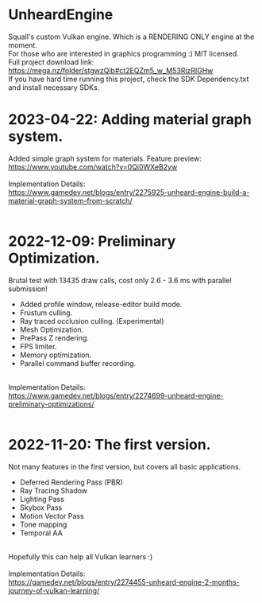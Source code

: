 # UnheardEngine
 Squall's custom Vulkan engine. Which is a RENDERING ONLY engine at the moment. <br>
 For those who are interested in graphics programming :) MIT licensed. <br>
 Full project download link: https://mega.nz/folder/stgwzQib#ct2EQZm5_w_M53RizRlGHw <br>
 If you have hard time running this project, check the SDK Dependency.txt and install necessary SDKs. <br>

# 2023-04-22: Adding material graph system. <br>
Added simple graph system for materials. Feature preview: <br>
https://www.youtube.com/watch?v=0Qi0WXeB2yw
<br><br> Implementation Details: <br>
https://www.gamedev.net/blogs/entry/2275925-unheard-engine-build-a-material-graph-system-from-scratch/
<br><br>
 
# 2022-12-09: Preliminary Optimization. <br>
Brutal test with 13435 draw calls, cost only 2.6 - 3.6 ms with parallel submission! <br>
- Added profile window, release-editor build mode.
- Frustum culling.
- Ray traced occlusion culling. (Experimental)
- Mesh Optimization.
- PrePass Z rendering.
- FPS limiter.
- Memory optimization.
- Parallel command buffer recording.

<br> Implementation Details: <br>
https://www.gamedev.net/blogs/entry/2274699-unheard-engine-preliminary-optimizations/
<br><br>
 
# 2022-11-20: The first version. <br>
Not many features in the first version, but covers all basic applications. <br>
- Deferred Rendering Pass (PBR)
- Ray Tracing Shadow
- Lighting Pass
- Skybox Pass
- Motion Vector Pass
- Tone mapping
- Temporal AA

<br> Hopefully this can help all Vulkan learners :) <br>
<br> Implementation Details: <br>
https://gamedev.net/blogs/entry/2274455-unheard-engine-2-months-journey-of-vulkan-learning/
